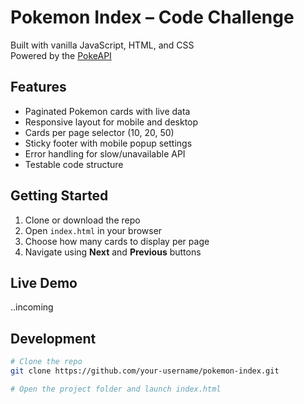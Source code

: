 # Pokemon Index – Code Challenge

Built with vanilla JavaScript, HTML, and CSS  
Powered by the [PokeAPI](https://pokeapi.co/)

## Features

- Paginated Pokemon cards with live data
- Responsive layout for mobile and desktop
- Cards per page selector (10, 20, 50)
- Sticky footer with mobile popup settings
- Error handling for slow/unavailable API
- Testable code structure

## Getting Started

1. Clone or download the repo
2. Open `index.html` in your browser
3. Choose how many cards to display per page
4. Navigate using **Next** and **Previous** buttons

## Live Demo

..incoming

## Development

```bash
# Clone the repo
git clone https://github.com/your-username/pokemon-index.git

# Open the project folder and launch index.html
```
